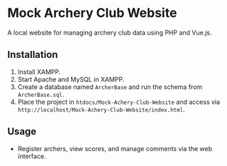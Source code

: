 # Mock Archery Club Website

A local website for managing archery club data using PHP and Vue.js.

## Installation
1. Install XAMPP[](https://www.apachefriends.org/).
2. Start Apache and MySQL in XAMPP.
3. Create a database named `ArcherBase` and run the schema from `ArcherBase.sql`.
4. Place the project in `htdocs/Mock-Achery-Club-Website` and access via `http://localhost/Mock-Achery-Club-Website/index.html`.

## Usage
- Register archers, view scores, and manage comments via the web interface.
